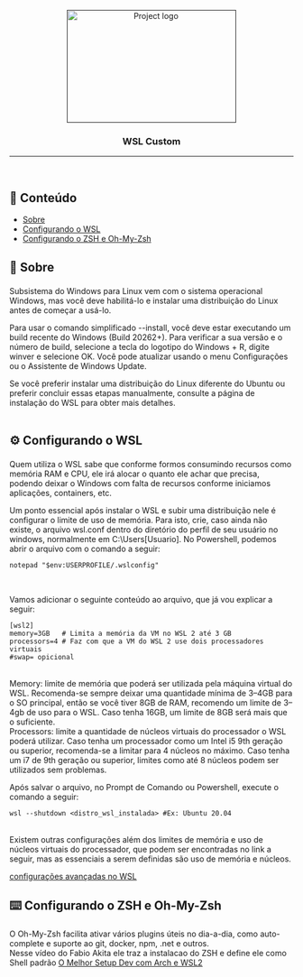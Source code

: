 <p align="center">
  <a href="" rel="wsl">
 <img width=300px height=200px src="https://encrypted-tbn0.gstatic.com/images?q=tbn:ANd9GcQNc0EUBpf7OZsQIPhaEBxSfDI6FpyhsyhnsQ&usqp=CAU" alt="Project logo"></a>
</p>

<h3 align="center">WSL Custom</h3>

<!-- <div align="center">

[![Status](https://img.shields.io/badge/status-active-success.svg)]()
[![GitHub Issues](https://img.shields.io/github/issues/kylelobo/The-Documentation-Compendium.svg)](https://github.com/kylelobo/The-Documentation-Compendium/issues)
[![GitHub Pull Requests](https://img.shields.io/github/issues-pr/kylelobo/The-Documentation-Compendium.svg)](https://github.com/kylelobo/The-Documentation-Compendium/pulls)
[![License](https://img.shields.io/badge/license-MIT-blue.svg)](/LICENSE)

</div> -->

---

<p align="center">
    <br> 
</p>

## 📝 Conteúdo

- [Sobre](#about)
- [Configurando o WSL](#config)
- [Configurando o ZSH e Oh-My-Zsh](#zsh)

## 🧐 Sobre <a name = "about"></a> <p>

Subsistema do Windows para Linux vem com o sistema operacional Windows, mas você deve habilitá-lo e instalar uma distribuição do Linux antes de começar a usá-lo. <br>

Para usar o comando simplificado --install, você deve estar executando um build recente do Windows (Build 20262+). Para verificar a sua versão e o número de build, selecione a tecla do logotipo do Windows + R, digite winver e selecione OK. Você pode atualizar usando o menu Configurações ou o Assistente de Windows Update. <br>

Se você preferir instalar uma distribuição do Linux diferente do Ubuntu ou preferir concluir essas etapas manualmente, consulte a página de instalação do WSL para obter mais detalhes. <br><br>

## ⚙️ Configurando o WSL <a name = "config"></a> <p>

Quem utiliza o WSL sabe que conforme formos consumindo recursos como memória RAM e CPU, ele irá alocar o quanto ele achar que precisa, podendo deixar o Windows com falta de recursos conforme iniciamos aplicações, containers, etc. <br>

Um ponto essencial após instalar o WSL e subir uma distribuição nele é configurar o limite de uso de memória. Para isto, crie, caso ainda não existe, o arquivo wsl.conf dentro do diretório do perfil de seu usuário no windows, normalmente em C:\Users\[Usuario]. No Powershell, podemos abrir o arquivo com o comando a seguir:

````
notepad "$env:USERPROFILE/.wslconfig"
````
<br>

Vamos adicionar o seguinte conteúdo ao arquivo, que já vou explicar a seguir:

```
[wsl2]
memory=3GB   # Limita a memória da VM no WSL 2 até 3 GB
processors=4 # Faz com que a VM do WSL 2 use dois processadores virtuais
#swap= opicional
```
<br>
Memory: limite de memória que poderá ser utilizada pela máquina virtual do WSL. Recomenda-se sempre deixar uma quantidade mínima de 3–4GB para o SO principal, então se você tiver 8GB de RAM, recomendo um limite de 3–4gb de uso para o WSL. Caso tenha 16GB, um limite de 8GB será mais que o suficiente.

<br>
Processors: limite a quantidade de núcleos virtuais do processador o WSL poderá utilizar. Caso tenha um processador como um Intel i5 9th geração ou superior, recomenda-se a limitar para 4 núcleos no máximo. Caso tenha um i7 de 9th geração ou superior, limites como até 8 núcleos podem ser utilizados sem problemas.

<br>

Após salvar o arquivo, no Prompt de Comando ou Powershell, execute o comando a seguir:

````
wsl --shutdown <distro_wsl_instalada> #Ex: Ubuntu 20.04
````

<br>
Existem outras configurações além dos limites de memória e uso de núcleos virtuais do processador, que podem ser encontradas no link a seguir, mas as essenciais a serem definidas são uso de memória e núcleos.

<a href="https://learn.microsoft.com/pt-br/windows/wsl/wsl-config#wsl-2-settings">configurações avançadas no WSL </a>

## ⌨️  Configurando o ZSH e Oh-My-Zsh <a name = "zsh"></a> <p>

O Oh-My-Zsh facilita ativar vários plugins úteis no dia-a-dia, como auto-complete e suporte ao git, docker, npm, .net e outros. <br>
Nesse vídeo do Fabio Akita ele traz a instalacao do ZSH e define ele como Shell padrão <a href="https://www.youtube.com/watch?v=sjrW74Hx5Po">O Melhor Setup Dev com Arch e WSL2</a>

